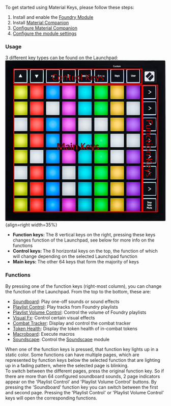 To get started using Material Keys, please follow these steps:

1. Install and enable the [Foundry Module](https://foundryvtt.com/packages/MaterialKeys)
2. Install [Material Companion](https://materialfoundry.github.io/MaterialCompanion/)
3. [Configure Material Companion](./materialCompanion.md)
4. [Configure the module settings](./moduleSettings.md)

### Usage

3 different key types can be found on the Launchpad:
![img](./img/Keys.png){align=right width=35%}

* <b>Function keys: </b>The 8 vertical keys on the right, pressing these keys changes function of the Launchpad, see below for more info on the functions
* <b>Control keys: </b>The 8 horizontal keys on the top, the function of which will change depending on the selected Launchpad function
* <b>Main keys: </b>The other 64 keys that form the majority of keys

### Functions

By pressing one of the function keys (right-most column), you can change the function of the Launchpad. From the top to the bottom, these are:

* [Soundboard](./functions/soundboard.md): Play one-off sounds or sound effects
* [Playlist Control](./functions/playlist.md): Play tracks from Foundry playlists
* [Playlist Volume Control](./functions/playlistVolume.md): Control the volume of Foundry playlists
* [Visual Fx](./functions/visualFx.md): Control certain visual effects
* [Combat Tracker](./functions/combatTracker.md): Display and control the combat tracker
* [Token Health](./functions/tokenHealth.md): Display the token health of in-combat tokens
* [Macroboard](./functions/macroboard.md): Execute macros
* [Soundscape](./functions/soundscape.md): Control the [Soundscape](https://foundryvtt.com/packages/soundscape) module

When one of the function keys is pressed, that function key lights up in a static color. Some functions can have multiple pages, which are represented by function keys below the selected function that are lighting up in a fading pattern, where the selected page is blinking.<br>
To switch between the different pages, press the original function key. So if there are more than 64 configured soundboard sounds, 2 page indicators appear on the 'Playlist Control' and 'Playlist Volume Control' buttons. By pressing the 'Soundboard' function key you can switch between the first and second page. Pressing the 'Playlist Control' or 'Playlist Volume Control' keys will open the corresponding functions.